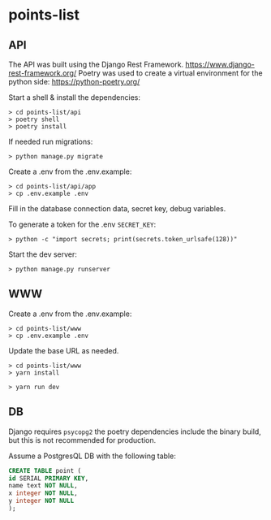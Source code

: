 # points-list

## API
The API was built using the Django Rest Framework. https://www.django-rest-framework.org/
Poetry was used to create a virtual environment for the python side: https://python-poetry.org/

Start a shell & install the dependencies:
```shell
> cd points-list/api
> poetry shell
> poetry install
```

If needed run migrations:
```shell
> python manage.py migrate
```

Create a .env from the .env.example:
```shell
> cd points-list/api/app
> cp .env.example .env
```
Fill in the database connection data, secret key, debug variables.

To generate a token for the .env `SECRET_KEY`:
```shell
> python -c "import secrets; print(secrets.token_urlsafe(128))"
```

Start the dev server:
```shell
> python manage.py runserver
```

## WWW
Create a .env from the .env.example:
```shell
> cd points-list/www
> cp .env.example .env
```
Update the base URL as needed.

```shell
> cd points-list/www
> yarn install
```

```shell
> yarn run dev
```

## DB
Django requires `psycopg2` the poetry dependencies include the binary build, but this is not recommended for production.

Assume a PostgresQL DB with the following table:
```sql
CREATE TABLE point (
id SERIAL PRIMARY KEY,
name text NOT NULL,
x integer NOT NULL,
y integer NOT NULL
);
```
